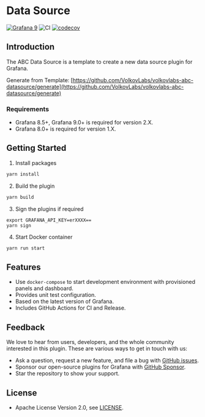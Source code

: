 # Data Source

[![Grafana 9](https://img.shields.io/badge/Grafana-9.1.6-orange)](https://www.grafana.com)
![CI](https://github.com/volkovlabs/volkovlabs-abc-datasource/workflows/CI/badge.svg)
[![codecov](https://codecov.io/gh/VolkovLabs/volkovlabs-abc-datasource/branch/main/graph/badge.svg?token=2W9VR0PG5N)](https://codecov.io/gh/VolkovLabs/volkovlabs-abc-datasource)

## Introduction

The ABC Data Source is a template to create a new data source plugin for Grafana.

Generate from Template: [https://github.com/VolkovLabs/volkovlabs-abc-datasource/generate](https://github.com/VolkovLabs/volkovlabs-abc-datasource/generate)

### Requirements

- Grafana 8.5+, Grafana 9.0+ is required for version 2.X.
- Grafana 8.0+ is required for version 1.X.

## Getting Started

1. Install packages

```bash
yarn install
```

2. Build the plugin

```bash
yarn build
```

3. Sign the plugins if required

```
export GRAFANA_API_KEY=erXXXX==
yarn sign
```

4. Start Docker container

```bash
yarn run start
```

## Features

- Use `docker-compose` to start development environment with provisioned panels and dashboard.
- Provides unit test configuration.
- Based on the latest version of Grafana.
- Includes GitHub Actions for CI and Release.

## Feedback

We love to hear from users, developers, and the whole community interested in this plugin. These are various ways to get in touch with us:

- Ask a question, request a new feature, and file a bug with [GitHub issues](https://github.com/volkovlabs/volkovlabs-abc-datasource/issues/new/choose).
- Sponsor our open-source plugins for Grafana with [GitHub Sponsor](https://github.com/sponsors/VolkovLabs).
- Star the repository to show your support.

## License

- Apache License Version 2.0, see [LICENSE](https://github.com/volkovlabs/volkovlabs-abc-datasource/blob/main/LICENSE).
